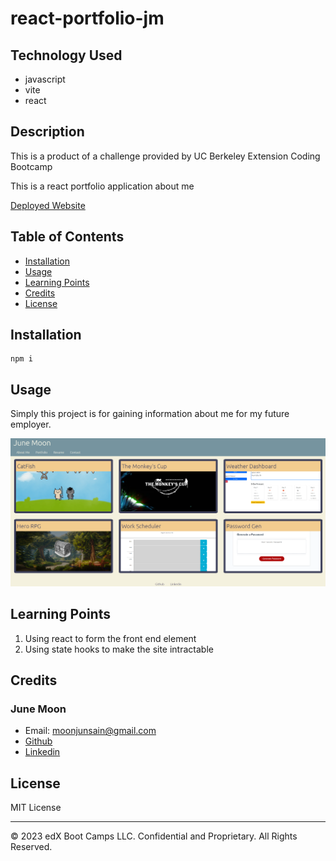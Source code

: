# react-portfolio-jm

## Technology Used
- javascript
- vite
- react

## Description 
This is a product of a challenge provided by UC Berkeley Extension Coding Bootcamp

This is a react portfolio application about me

[Deployed Website](https://main--celebrated-kulfi-72e44e.netlify.app/)

## Table of Contents


* [Installation](#installation)
* [Usage](#usage)
* [Learning Points](#learning-points)
* [Credits](#credits)
* [License](#license)


## Installation


```
npm i
```


## Usage 

Simply this project is for gaining information about me for my future employer.

![Screenshot](./portfolioSC.png)

## Learning Points
1. Using react to form the front end element
2. Using state hooks to make the site intractable



## Credits

### June Moon
- Email: moonjunsain@gmail.com
- [Github](https://github.com/moonjunsain)
- [Linkedin](https://www.linkedin.com/in/june-moon-940538280/)


## License

MIT License

---


© 2023 edX Boot Camps LLC. Confidential and Proprietary. All Rights Reserved.
